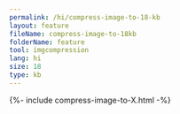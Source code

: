 ```yaml
---
permalink: /hi/compress-image-to-18-kb
layout: feature
fileName: compress-image-to-18kb
folderName: feature
tool: imgcompression
lang: hi
size: 18
type: kb
---
```


{%- include compress-image-to-X.html -%}
